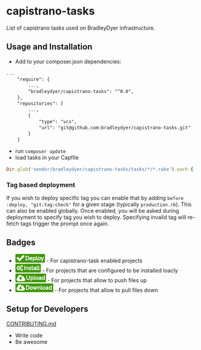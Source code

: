 # capistrano-tasks

List of capistrano tasks used on BradleyDyer infrastructure.

## Usage and Installation
 - Add to your composer.json dependencies:
```
...
    "require": {
        ...,
        "bradleydyer/capistrano-tasks": "^0.0",
    },
    "repositories": [
        ...,
        {
            "type": "vcs",
            "url": "git@github.com:bradleydyer/capistrano-tasks.git"
        }
    ]
```
 - run `composer update`
 - load tasks in your Capfile
```ruby
Dir.glob('vendor/bradleydyer/capistrano-tasks/tasks/*/*.rake').each { |r| import r }
```

### Tag based deployment
If you wish to deploy specific tag you can enable that by adding `before :deploy, "git:tag:check"` for a given stage (typically `production.rb`). This can also be enabled globally. Once enabled, you will be asked during deployment to specify tag you wish to deploy. Specifying invalid tag will re-fetch tags trigger the prompt once again.

## Badges
* [![cap-deploy.png](https://raw.githubusercontent.com/bradleydyer/asset-kit/master/labels/capistrano-tasks/cap-deploy.png)](cap-deploy) - For capistrano-task enabled projects
* [![cap-install.png](https://raw.githubusercontent.com/bradleydyer/asset-kit/master/labels/capistrano-tasks/cap-install.png)](cap-install) - For projects that are configured to be installed loacly
* [![cap-upload.png](https://raw.githubusercontent.com/bradleydyer/asset-kit/master/labels/capistrano-tasks/cap-upload.png)](cap-upload) - For projects that allow to push files up
* [![cap-download.png](https://raw.githubusercontent.com/bradleydyer/asset-kit/master/labels/capistrano-tasks/cap-download.png)](cap-download) - For projects that allow to pull files down

## Setup for Developers

[CONTRIBUTING.md](https://github.com/bradleydyer/capistrano-tasks/blob/master/CONTRIBUTING.md)

- Write code
- Be awesome
